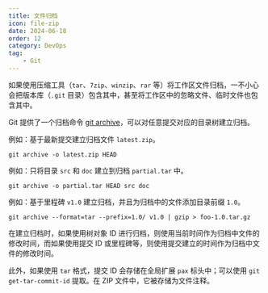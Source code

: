 ```yaml
---
title: 文件归档
icon: file-zip
date: 2024-06-18
order: 12
category: DevOps
tag:
    - Git
---
```


如果使用压缩工具（`tar`、`7zip`、`winzip`、`rar` 等）将工作区文件归档，一不小心会把版本库（`.git` 目录）包含其中，甚至将工作区中的忽略文件、临时文件也包含其中。

Git 提供了一个归档命令 [git archive](../../../commands/git/git_archive.md)，可以对任意提交对应的目录树建立归档。

例如：基于最新提交建立归档文件 `latest.zip`。

```shell
git archive -o latest.zip HEAD
```

例如：只将目录 `src` 和 `doc` 建立到归档 `partial.tar` 中。

```shell
git archive -o partial.tar HEAD src doc
```

例如：基于里程碑 `v1.0` 建立归档，并且为归档中的文件添加目录前缀 `1.0`。

```shell
git archive --format=tar --prefix=1.0/ v1.0 | gzip > foo-1.0.tar.gz
```

在建立归档时，如果使用树对象 ID 进行归档，则使用当前时间作为归档中文件的修改时间，而如果使用提交 ID 或里程碑等，则使用提交建立的时间作为归档中文件的修改时间。

此外，如果使用 `tar` 格式，提交 ID 会存储在全局扩展 `pax` 标头中；可以使用 `git get-tar-commit-id` 提取。在 ZIP 文件中，它被存储为文件注释。
